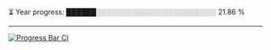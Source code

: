 
⏳ Year progress: ██████░░░░░░░░░░░░░░░░░░░░░░░░ 21.86 %

---

[![Progress Bar CI](https://github.com/thatoranzhevyy/thatoranzhevyy/actions/workflows/node.js.yml/badge.svg)](https://github.com/thatoranzhevyy/thatoranzhevyy/actions/workflows/node.js.yml)

